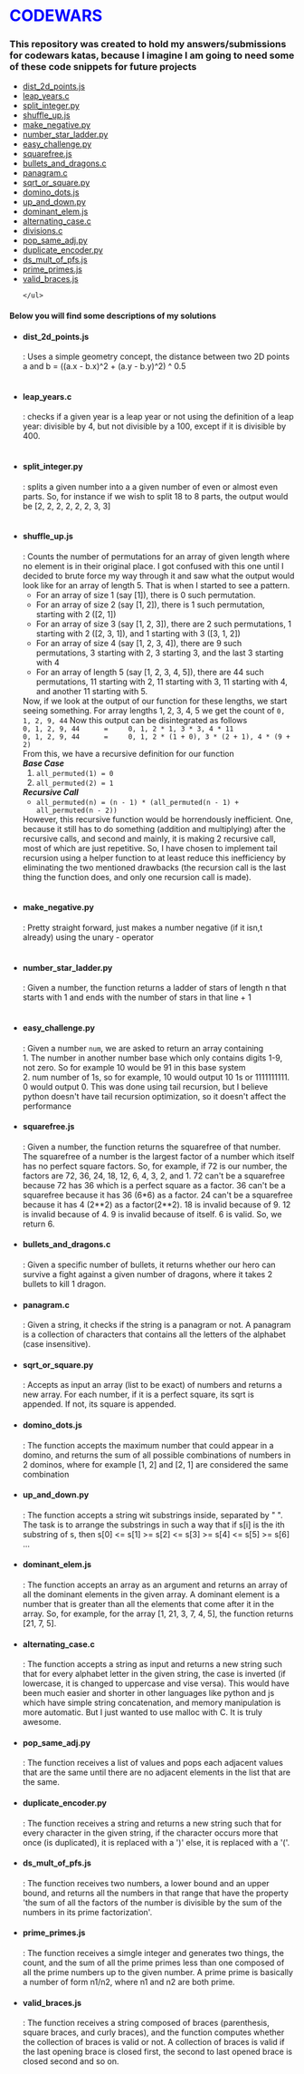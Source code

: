 <h1 style="color: transparent; background: #00f; background-clip: text">CODEWARS</h1>
<h3>This repository was created to hold my answers/submissions for codewars katas, because I imagine I am going to need some of these code snippets for future projects</h3>
<nav>
    <ul>
        <li><a href="#dist_2d_pointsjs">dist_2d_points.js</a></li>
        <li><a href="#leap_yearsc">leap_years.c</a></li>
        <li><a href="#split_integerpy">split_integer.py</a></li>
        <li><a href="#shuffle_upjs">shuffle_up.js</a></li>
        <li><a href="#make_negativepy">make_negative.py</a></li>
        <li><a href="#number_star_ladderpy">number_star_ladder.py</a></li>
        <li><a href="#easy_challengepy">easy_challenge.py</a></li>
        <li><a href="#squarefreejs">squarefree.js</a></li>
        <li><a href="#bullets_and_dragonsc">bullets_and_dragons.c</a></li>
        <li><a href="#panagramc">panagram.c</a></li>
        <li><a href="#sqrt_or_squarepy">sqrt_or_square.py</a></li>
        <li><a href="#domino_dotsjs">domino_dots.js</a></li>
        <li><a href="#up_and_downpy">up_and_down.py</a></li>
        <li><a href="#dominant_elemjs">dominant_elem.js</a></li>
        <li><a href="#alternatingcasec">alternating_case.c</a></li>
        <li><a href="#divisionsc">divisions.c</a></li>
        <li><a href="#pop_same_adjpy">pop_same_adj.py</a></li>
        <li><a href="#duplicate_encoderpy">duplicate_encoder.py</a></li>
        <li><a href="#ds_mult_of_pfsjs">ds_mult_of_pfs.js</a></li>
        <li><a href="#prime_primesjs">prime_primes.js</a></li>
        <li><a href="#valid_bracesjs">valid_braces.js</a></li>
        
    </ul>
</nav>
<h4>Below you will find some descriptions of my solutions</h4>
<ul>
    <li><h4 id="dist_2d_points">dist_2d_points.js</h4>: Uses a simple geometry concept, the distance between two 2D points a and b = ((a.x - b.x)^2 + (a.y - b.y)^2) ^ 0.5</li><br/>
    <li><h4 id="leap_years">leap_years.c</h4>: checks if a given year is a leap year or not using the definition of a leap year: divisible by 4, but not divisible by a 100, except if it is divisible by 400.</li><br/>
    <li><h4 id="split_integer">split_integer.py</h4>: splits a given number into a a given number of even or almost even parts. So, for instance if we wish to split 18 to 8 parts, the output would be [2, 2, 2, 2, 2, 2, 3, 3]</li><br/>
    <li><h4 id="shuffle_up">shuffle_up.js</h4>: Counts the number of permutations for an array of given length where no element is in their original place. I got confused with this one until I decided to brute force my way through it and saw what the output would look like for an array of length 5. That is when I started to see a pattern.
        <ul>
            <li>For an array of size 1 (say [1]), there is 0 such permutation.</li>
            <li>For an array of size 2 (say [1, 2]), there is 1 such permutation, starting with 2 ([2, 1])</li>
            <li>For an array of size 3 (say [1, 2, 3]), there are 2 such permutations, 1 starting with 2 ([2, 3, 1]), and 1 starting with 3 ([3, 1, 2])</li>
            <li>For an array of size 4 (say [1, 2, 3, 4]), there are 9 such permutations, 3 starting with 2, 3 starting 3, and the last 3 starting with 4</li>
            <li>For an array of length 5 (say [1, 2, 3, 4, 5]), there are 44 such permutations, 11 starting with 2, 11 starting with 3, 11 starting with 4, and another 11 starting with 5.</li>
        </ul>
    Now, if we look at the output of our function for these lengths, we start seeing something. For array lengths 1, 2, 3, 4, 5 we get the count of <code>0, 1, 2, 9, 44</code> Now this output can be disintegrated as follows<br/>
            <code>0, 1, 2, 9, 44      =     0, 1, 2 * 1, 3 * 3, 4 * 11</code><br/>
            <code>0, 1, 2, 9, 44      =     0, 1, 2 * (1 + 0), 3 * (2 + 1), 4 * (9 + 2)</code><br/>
            From this, we have a recursive definition for our function</br>
            <strong><i>Base Case</i></strong><br/>
            <ol>
                <li><code>all_permuted(1) = 0</code></li>
                <li><code>all_permuted(2) = 1</code></li>
            </ol>
            <strong><i>Recursive Call</i></strong><br/>
            <ul><li><code>all_permuted(n) = (n - 1) * (all_permuted(n - 1) + all_permuted(n - 2))</code></li></ul>
            However, this recursive function would be horrendously inefficient. One, because it still has to do something (addition and multiplying) after the recursive calls, and second and mainly, it is making 2 recursive call, most of which are just repetitive. So, I have chosen to implement tail recursion using a helper function to at least reduce this inefficiency by eliminating the two mentioned drawbacks (the recursion call is the last thing the function does, and only one recursion call is made).
    </li><br/>
    <li><h4 id="make_negative">make_negative.py</h4>: Pretty straight forward, just makes a number negative (if it isn,t already) using the unary - operator</li><br/>
    <li><h4 id="number_star_ladder">number_star_ladder.py</h4>: Given a number, the function returns a ladder of stars of length n that starts with 1 and ends with the number of stars in that line + 1</li><br/>
    <li><h4 id="easy_challenge">easy_challenge.py</h4>: Given a number <code>num</code>, we are asked to return an array containing <br/>1. The number in another number base which only contains digits 1-9, not zero. So for example 10 would be 91 in this base system<br/>2. num number of 1s, so for example, 10 would output 10 1s or 1111111111. 0 would output 0. This was done using tail recursion, but I believe python doesn't have tail recursion optimization, so it doesn't affect the performance</li>
    <li><h4 id="squarefree">squarefree.js</h4>: Given a number, the function returns the squarefree of that number. The squarefree of a number is the largest factor of a number which itself has no perfect square factors. So, for example, if 72 is our  number, the factors are 72, 36, 24, 18, 12, 6, 4, 3, 2, and 1. 72 can't be a squarefree because 72 has 36 which is a perfect square as a factor. 36 can't be a squarefree because it has 36 (6*6) as a factor. 24 can't be a squarefree because it has 4 (2**2) as a factor(2**2). 18 is invalid because of 9. 12 is invalid because of 4. 9 is invalid because of itself. 6 is valid. So, we return 6.</li>
    <li><h4 id="bullets_and_dragons">bullets_and_dragons.c</h4>: Given a specific number of bullets, it returns whether our hero can survive a fight against a given number of dragons, where it takes 2 bullets to kill 1 dragon.</li>
    <li><h4 id="panagram">panagram.c</h4>: Given a string, it checks if the string is a panagram or not. A panagram is a collection of characters that contains all the letters of the alphabet (case insensitive).</li>
    <li><h4 id="sqrt_or_square">sqrt_or_square.py</h4>: Accepts as input an array (list to be exact) of numbers and returns a new array. For each number, if it is a perfect square, its sqrt is appended. If not, its square is appended.</li>
    <li><h4 id="domino_dots">domino_dots.js</h4>: The function accepts the maximum number that could appear in a domino, and returns the sum of all possible combinations of numbers in 2 dominos, where for example [1, 2] and [2, 1] are considered the same combination</li>
    <li><h4 id="up_and_down">up_and_down.py</h4>: The function accepts a string wit substrings inside, separated by " ". The task is to arrange the substrings in such a way that if s[i] is the ith substring of s, then s[0] <= s[1] >= s[2] <= s[3] >= s[4] <= s[5] >= s[6] ...</li>
    <li><h4 id="dominant_elem">dominant_elem.js</h4>: The function accepts an array as an argument and returns an array of all the dominant elements in the given array. A dominant element is a number that is greater than all the elements that come after it in the array. So, for example, for the array [1, 21, 3, 7, 4, 5], the function returns [21, 7, 5].</li>
    <li><h4 id="alternating_case.c">alternating_case.c</h4>: The function accepts a string as input and returns a new string such that for every alphabet letter in the given string, the case is inverted (if lowercase, it is changed to uppercase and vise versa). This would have been much easier and shorter in other languages like python and js which have simple string concatenation, and memory manipulation is more automatic. But I just wanted to use malloc with C. It is truly awesome.</li>
    <li><h4 id="pop_same_adj.py">pop_same_adj.py</h4>: The function receives a list of values and pops each adjacent values that are the same until there are no adjacent elements in the list that are the same.</li>
    <li><h4 id="duplicate_encoder.py">duplicate_encoder.py</h4>: The function receives a string and returns a new string such that for every character in the given string, if the character occurs more that once (is duplicated), it is replaced with a ')' else, it is replaced with a '('.</li>
    <li><h4 id="ds_mult_of_pfs.js">ds_mult_of_pfs.js</h4>: The function receives two numbers, a lower bound and an upper bound, and returns all the numbers in that range that have the property 'the sum of all the factors of the number is divisible by the sum of the numbers in its prime factorization'.</li>
    <li><h4 id="prime_primes.js">prime_primes.js</h4>: The function receives a simgle integer and generates two things, the count, and the sum of all the prime primes less than one composed of all the prime numbers up to the given number. A prime prime is basically a number of form n1/n2, where n1 and n2 are both prime.</li>
    <li><h4 id="valid_braces.js">valid_braces.js</h4>: The function receives a string composed of braces (parenthesis, square braces, and curly braces), and the function computes whether the collection of braces is valid or not. A collection of braces is valid if the last opening brace is closed first, the second to last opened brace is closed second and so on.</li>
    

</ul>